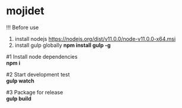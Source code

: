 # mojidet

!!! Before use
1. install nodejs 
  <a>https://nodejs.org/dist/v11.0.0/node-v11.0.0-x64.msi</a>
2. install gulp globally
  <b>npm install gulp -g</b>

#1 Install node dependencies <br>
  <b>npm i</b>

#2 Start development test <br>
  <b>gulp watch</b>
  
#3 Package for release <br>
  <b>gulp build</b>
